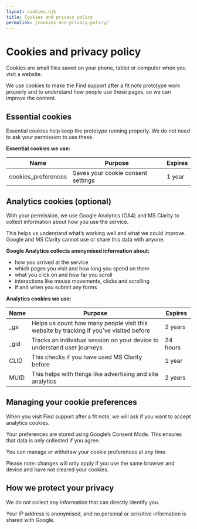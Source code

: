 ```yaml
---
layout: cookies.njk
title: Cookies and privacy policy
permalink: /cookies-and-privacy-policy/
---
```


# Cookies and privacy policy

Cookies are small files saved on your phone, tablet or computer when you visit a website.

We use cookies to make the Find support after a fit note prototype work properly and to understand how people use these pages, so we can improve the content.

## Essential cookies

Essential cookies help keep the prototype running properly. We do not need to ask your permission to use these.

**Essential cookies we use:**

| Name                | Purpose                            | Expires |
|---------------------|------------------------------------|---------|
| cookies_preferences | Saves your cookie consent settings | 1 year  |

## Analytics cookies (optional)

With your permission, we use Google Analytics (GA4) and MS Clarity to collect information about how you use the service.

This helps us understand what’s working well and what we could improve. Google and MS Clarity cannot use or share this data with anyone.

**Google Analytics collects anonymised information about:**
- how you arrived at the service
- which pages you visit and how long you spend on them
- what you click on and how far you scroll
- interactions like mouse movements, clicks and scrolling
- if and when you submit any forms

**Analytics cookies we use:**

| Name | Purpose                                                                                | Expires  |
|------|----------------------------------------------------------------------------------------|----------|
| _ga  | Helps us count how many people visit this website by tracking if you’ve visited before | 2 years  |
| _gid | Tracks an individual session on your device to understand user journeys                | 24 hours |
| CLID | This checks if you have used MS Clarity before                                         | 1 year   |
| MUID | This helps with things like advertising and site analytics                             | 2 years  |

## Managing your cookie preferences

When you visit Find support after a fit note, we will ask if you want to accept analytics cookies.

Your preferences are stored using Google’s Consent Mode. This ensures that data is only collected if you agree.

You can manage or withdraw your cookie preferences at any time.

Please note: changes will only apply if you use the same browser and device and have not cleared your cookies.

## How we protect your privacy

We do not collect any information that can directly identify you.

Your IP address is anonymised, and no personal or sensitive information is shared with Google.
